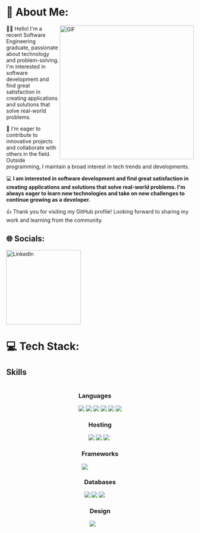# 💫 About Me:
<img align="right" alt="GIF" src="https://raw.githubusercontent.com/rahul-jha98/rahul-jha98/main/techstack.gif" width="360px"/>

:man_student:  Hello! I'm a recent Software Engineering graduate, passionate about technology and problem-solving. I'm interested in software development and find great satisfaction in creating applications and solutions that solve real-world problems.


:rocket:  I'm eager to contribute to innovative projects and collaborate with others in the field. Outside programming, I maintain a broad interest in tech trends and developments.

💻 **I am interested in software development and find great satisfaction in creating applications and solutions that solve real-world problems. I'm always eager to learn new technologies and take on new challenges to continue growing as a developer.**

:thumbsup:  Thank you for visiting my GitHub profile! Looking forward to sharing my work and learning from the community.

## 🌐 Socials:
<a href="https://www.linkedin.com/in/SamuelLevy/"><img src="https://img.shields.io/badge/-SamuelLevy-blue?style=flat-square&logo=Linkedin&logoColor=white&link=https://www.linkedin.com/in/SamuelLevy/" alt="LinkedIn" style="height: auto !important;width: 200px !important;" ></a>

# 💻 Tech Stack:
## Skills
<div style="display: flex; justify-content: center;">
  <div>
    <h3><strong>Languages</strong></h3>
    <img src="https://img.shields.io/badge/c-%2300599C.svg?style=for-the-badge&logo=c&logoColor=white">
    <img src="https://img.shields.io/badge/c++-%2300599C.svg?style=for-the-badge&logo=c%2B%2B&logoColor=white">
    <img src="https://img.shields.io/badge/python-3670A0?style=for-the-badge&logo=python&logoColor=ffdd54">
    <img src="https://img.shields.io/badge/javascript-%23323330.svg?style=for-the-badge&logo=javascript&logoColor=%23F7DF1E">
    <img src="https://img.shields.io/badge/c%23-%23239120.svg?style=for-the-badge&logo=c-sharp&logoColor=white">
    <img src="https://img.shields.io/badge/dart-%230175C2.svg?style=for-the-badge&logo=dart&logoColor=white">
  </div>
</div>

<div style="display: flex; justify-content: center;">
  <div>
    <h3>Hosting</h3>
    <img src="https://img.shields.io/badge/vercel-%23000000.svg?style=for-the-badge&logo=vercel&logoColor=white">
    <img src="https://img.shields.io/badge/heroku-%23430098.svg?style=for-the-badge&logo=heroku&logoColor=white">
    <img src="https://img.shields.io/badge/netlify-%23000000.svg?style=for-the-badge&logo=netlify&logoColor=#00C7B7">
  </div>
</div>

<div style="display: flex; justify-content: center;">
  <div>
    <h3>Frameworks</h3>
    <img src="https://img.shields.io/badge/Flutter-%2302569B.svg?style=for-the-badge&logo=Flutter&logoColor=white">
  </div>
</div>

<div style="display: flex; justify-content: center;">
  <div>
    <h3>Databases</h3>
    <img src="https://img.shields.io/badge/MongoDB-%234ea94b.svg?style=for-the-badge&logo=mongodb&logoColor=white">
    <img src="https://img.shields.io/badge/postgres-%23316192.svg?style=for-the-badge&logo=postgresql&logoColor=white">
    <img src="https://img.shields.io/badge/firebase-%23FFCA28.svg?style=for-the-badge&logo=firebase&logoColor=black">
  </div>
  </div>
</div>

<div style="display: flex; justify-content: center;">
  <div>
    <h3>Design</h3>
    <img src="https://img.shields.io/badge/Canva-%2300C4CC.svg?style=for-the-badge&logo=Canva&logoColor=white">
  </div>
</div>
